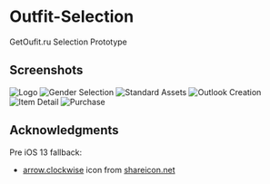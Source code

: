 # Outfit-Selection
GetOufit.ru Selection Prototype

## Screenshots

![Logo](https://github.com/dbystruev/Outfit-Selection/blob/master/Outfit%20Selection/Resources/Screenshots/Screenshot01.png?raw=true)
![Gender Selection](https://github.com/dbystruev/Outfit-Selection/blob/master/Outfit%20Selection/Resources/Screenshots/Screenshot02.png?raw=true)
![Standard Assets](https://github.com/dbystruev/Outfit-Selection/blob/master/Outfit%20Selection/Resources/Screenshots/Screenshot03.png?raw=true)
![Outlook Creation](https://github.com/dbystruev/Outfit-Selection/blob/master/Outfit%20Selection/Resources/Screenshots/Screenshot04.png?raw=true)
![Item Detail](https://github.com/dbystruev/Outfit-Selection/blob/master/Outfit%20Selection/Resources/Screenshots/Screenshot05.png?raw=true)
![Purchase](https://github.com/dbystruev/Outfit-Selection/blob/master/Outfit%20Selection/Resources/Screenshots/Screenshot06.png?raw=true)

## Acknowledgments

Pre iOS 13 fallback:
* [arrow.clockwise](https://www.shareicon.net/clockwise-circle-circular-arrow-circular-arrow-fine-ui-rotating-arrows-symbol-680993) icon from [shareicon.net](https://www.shareicon.net)
